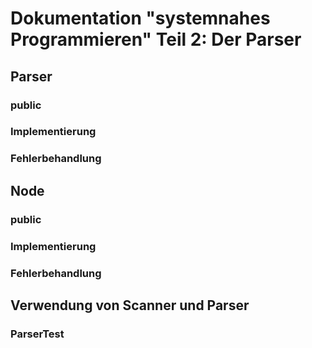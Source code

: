 Dokumentation "systemnahes Programmieren" Teil 2: Der Parser
==============================================================
Parser
------

### public

### Implementierung

### Fehlerbehandlung

Node
------

### public

### Implementierung

### Fehlerbehandlung

Verwendung von Scanner und Parser
------

### ParserTest
